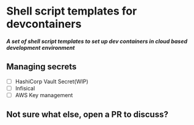 # Shell script templates for devcontainers

##### A set of shell script templates to set up dev containers in cloud based development environment


## Managing secrets
- [ ] HashiCorp Vault Secret(WIP)
- [ ] Infisical
- [ ] AWS Key management 

## Not sure what else, open a PR to discuss? 
 
